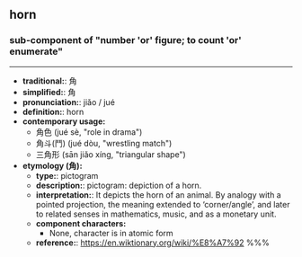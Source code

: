 ## horn
### sub-component of "number 'or' figure; to count 'or' enumerate"
---
- **traditional:**: 角
- **simplified:**: 角
- **pronunciation:**: jiǎo / jué
- **definition:**: horn
- **contemporary usage:**
  - 角色 (jué sè, "role in drama")
  - 角斗(鬥) (jué dòu, "wrestling match")
  - 三角形 (sān jiǎo xíng, "triangular shape")
- **etymology (角):**
  - **type:**: pictogram
  - **description:**: pictogram: depiction of a horn.
  - **interpretation:**: It depicts the horn of an animal. By analogy with a pointed projection, the meaning extended to ‘corner/angle’, and later to related senses in mathematics, music, and as a monetary unit.
  - **component characters:**
    - None, character is in atomic form
  - **reference:**: https://en.wiktionary.org/wiki/%E8%A7%92
%%%
